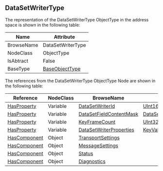 <!-- objecttype -->
## DataSetWriterType
  
The representation of the DataSetWriterType ObjectType in the address space is shown in the following table:  

|Name|Attribute|
|---|---|
|BrowseName|DataSetWriterType|
|NodeClass|ObjectType|
|IsAbtract|False|
|BaseType|[BaseObjectType](../../../Part5/ObjectTypes/BaseObjectType/readme.md)|

The references from the DataSetWriterType ObjectType Node are shown in the following table:  

|Reference|NodeClass|BrowseName|DataType|TypeDefinition|ModellingRule|
|---|---|---|---|---|---|
|[HasProperty](../../../Part3/ReferenceTypes/HasProperty/readme.md)|Variable|[DataSetWriterId](#DataSetWriterId)|[UInt16](../../../Part3/DataTypes/UInt16/readme.md)|[PropertyType](../../Part5/VariableTypes/PropertyType/readme.md)|[Mandatory](../../Objects/Mandatory/readme.md)|
|[HasProperty](../../../Part3/ReferenceTypes/HasProperty/readme.md)|Variable|[DataSetFieldContentMask](#DataSetFieldContentMask)|[DataSetFieldContentMask](../../../Part14/DataTypes/DataSetFieldContentMask/readme.md)|[PropertyType](../../Part5/VariableTypes/PropertyType/readme.md)|[Mandatory](../../Objects/Mandatory/readme.md)|
|[HasProperty](../../../Part3/ReferenceTypes/HasProperty/readme.md)|Variable|[KeyFrameCount](#KeyFrameCount)|[UInt32](../../../Part3/DataTypes/UInt32/readme.md)|[PropertyType](../../Part5/VariableTypes/PropertyType/readme.md)|[Optional](../../Objects/Optional/readme.md)|
|[HasProperty](../../../Part3/ReferenceTypes/HasProperty/readme.md)|Variable|[DataSetWriterProperties](#DataSetWriterProperties)|[KeyValuePair](../../../Part5/DataTypes/KeyValuePair/readme.md)[]|[PropertyType](../../Part5/VariableTypes/PropertyType/readme.md)|[Mandatory](../../Objects/Mandatory/readme.md)|
|[HasComponent](../../../Part3/ReferenceTypes/HasComponent/readme.md)|Object|[TransportSettings](#TransportSettings)||[DataSetWriterTransportType](../../Part14/ObjectTypes/DataSetWriterTransportType/readme.md)|[Optional](../../Objects/Optional/readme.md)|
|[HasComponent](../../../Part3/ReferenceTypes/HasComponent/readme.md)|Object|[MessageSettings](#MessageSettings)||[DataSetWriterMessageType](../../Part14/ObjectTypes/DataSetWriterMessageType/readme.md)|[Optional](../../Objects/Optional/readme.md)|
|[HasComponent](../../../Part3/ReferenceTypes/HasComponent/readme.md)|Object|[Status](#Status)||[PubSubStatusType](../../Part14/ObjectTypes/PubSubStatusType/readme.md)|[Mandatory](../../Objects/Mandatory/readme.md)|
|[HasComponent](../../../Part3/ReferenceTypes/HasComponent/readme.md)|Object|[Diagnostics](#Diagnostics)||[PubSubDiagnosticsDataSetWriterType](../../Part14/ObjectTypes/PubSubDiagnosticsDataSetWriterType/readme.md)|[Optional](../../Objects/Optional/readme.md)|


